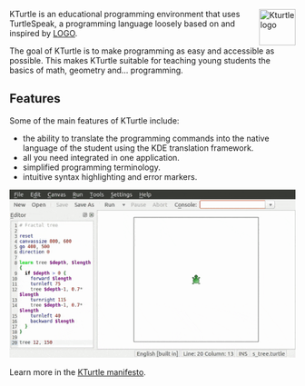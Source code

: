 <img src="https://invent.kde.org/kde/kturtle/raw/master/src/turtle.svg" align="right"
     title="Kturtle logo" width="64" height="64">

KTurtle is an educational programming environment that uses TurtleSpeak, a programming language loosely based on and inspired by [LOGO](http://en.wikipedia.org/wiki/Logo_programming_language).

The goal of KTurtle is to make programming as easy and accessible as possible. This makes KTurtle suitable for teaching young students the basics of math, geometry and... programming.

## Features

Some of the main features of KTurtle include:
* the ability to translate the programming commands into the native language of the student using the KDE translation framework.
* all you need integrated in one application.
* simplified programming terminology.
* intuitive syntax highlighting and error markers.

![Kturtle](icons/kturtle.gif)

Learn more in the [KTurtle manifesto](MANIFESTO.md).